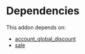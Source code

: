 # Dependencies

This addon depends on:

- [account_global_discount](https://github.com/bringout/oca-financial)
- [sale](https://github.com/bringout/oca-ocb-sale/tree/681dc8d5fff638cb0862a34e48091a2098d091f8/odoo-bringout-oca-ocb-sale)
